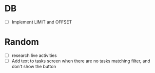 # DB

- [ ] Implement LIMIT and OFFSET

# Random

- [ ] research live activities
- [ ] Add text to tasks screen when there are no tasks matching filter, and don't show the button
